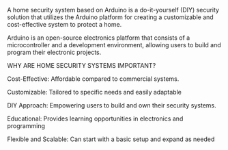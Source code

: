 <p>A home security system based on Arduino is a do-it-yourself (DIY) security solution that utilizes the Arduino platform for creating a customizable and cost-effective system to protect a home. </p>
<p>Arduino is an open-source electronics platform that consists of a microcontroller and a development environment, allowing users to build and program their electronic projects.</p>
<p>WHY ARE HOME SECURITY SYSTEMS IMPORTANT?</p>
<p>Cost-Effective: Affordable compared to commercial systems.</p>
<p>Customizable: Tailored to specific needs and easily adaptable</p>
<p>DIY Approach: Empowering users to build and own their security systems.</p>
<p>Educational: Provides learning opportunities in electronics and programming</p>
<p>Flexible and Scalable: Can start with a basic setup and expand as needed</p>



